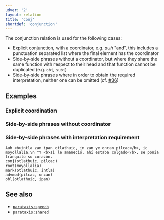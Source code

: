 ```yaml
---
udver: '2'
layout: relation
title: 'conj'
shortdef: 'conjunction'
---
```


The conjunction relation is used for the following cases:
* Explicit conjunction, with a coordinator, e.g. *auh* "and", this includes a punctuation separated list where the final element has the coordinator
* Side-by-side phrases without a coordinator, but where they share the same function with respect to their head and that function cannot be duplicated (e.g. `obj`, `subj`)
* Side-by-side phrases where in order to obtain the required interpretation, neither one can be omitted (cf. [#36](https://github.com/ftyers/UD_Classical_Nahuatl-FloCo/issues/36))

## Examples

### Explicit coordination

### Side-by-side phrases without coordinator

### Side-by-side phrases with interpretation requirement

~~~ sdparse
Auh <b>intla zan ipan otlathuic, in zan ye oncan pilcac</b>, ic moyollalia.\n "Y <b>si le amaneció, ahí estaba colgado</b>, se ponía tranquilo su corazón.
conj(otlathuic, pilcac)
root(moyollalia)
mark(otlathuic, intla)
advmod(pilcac, oncan)
obl(otlathuic, ipan)
~~~

## See also

* [`parataxis:speech`]()
* [`parataxis:shared`]()

<!-- Interlanguage links updated Ne 5. května 2024, 18:20:58 CEST -->
